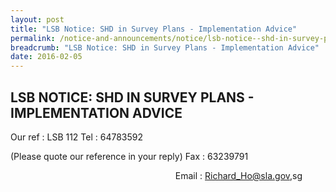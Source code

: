 ```yaml
---
layout: post
title: "LSB Notice: SHD in Survey Plans - Implementation Advice"
permalink: /notice-and-announcements/notice/lsb-notice--shd-in-survey-plans---implementation-advice/
breadcrumb: "LSB Notice: SHD in Survey Plans - Implementation Advice"
date: 2016-02-05
---
```


LSB NOTICE: SHD IN SURVEY PLANS - IMPLEMENTATION ADVICE
---
Our ref           : LSB 112                                 Tel       : 64783592

(Please quote our reference in your reply)      Fax      : 63239791

&nbsp;&nbsp;&nbsp;&nbsp;&nbsp;&nbsp;&nbsp;&nbsp;&nbsp;&nbsp;&nbsp;&nbsp;&nbsp;&nbsp;&nbsp;&nbsp;&nbsp;&nbsp;&nbsp;&nbsp;&nbsp;&nbsp;&nbsp;&nbsp;&nbsp;&nbsp;&nbsp;&nbsp;&nbsp;&nbsp;&nbsp;&nbsp;&nbsp;&nbsp;&nbsp;&nbsp;&nbsp;&nbsp;&nbsp;&nbsp;&nbsp;&nbsp;&nbsp;&nbsp;&nbsp;&nbsp;&nbsp;&nbsp;&nbsp;&nbsp;&nbsp;&nbsp;&nbsp;&nbsp;&nbsp;&nbsp;&nbsp;&nbsp;&nbsp;&nbsp;&nbsp;&nbsp;&nbsp;&nbsp;&nbsp;&nbsp;&nbsp;Email   : Richard_Ho@sla.gov,sg
